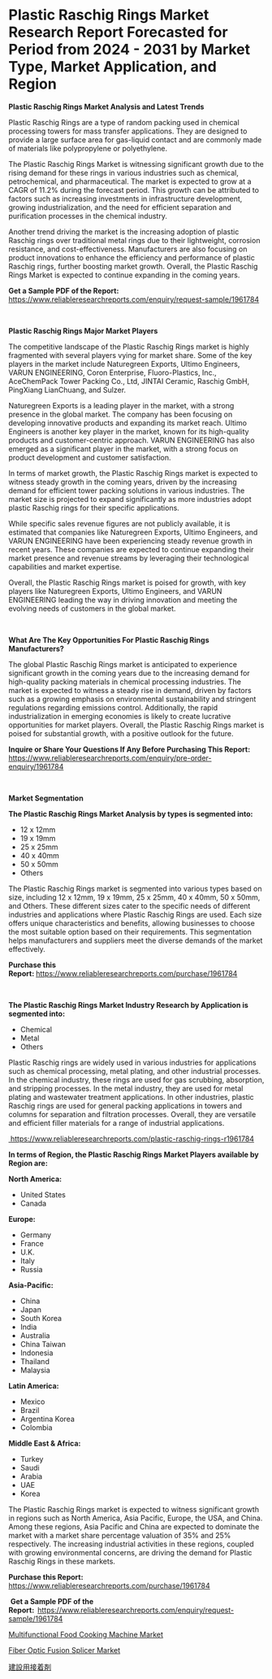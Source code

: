 <p><h1>Plastic Raschig Rings Market Research Report Forecasted for Period from 2024 -  2031 by Market Type, Market Application, and Region</h1></p><p><strong>Plastic Raschig Rings Market Analysis and Latest Trends</strong></p>
<p><p>Plastic Raschig Rings are a type of random packing used in chemical processing towers for mass transfer applications. They are designed to provide a large surface area for gas-liquid contact and are commonly made of materials like polypropylene or polyethylene.</p><p>The Plastic Raschig Rings Market is witnessing significant growth due to the rising demand for these rings in various industries such as chemical, petrochemical, and pharmaceutical. The market is expected to grow at a CAGR of 11.2% during the forecast period. This growth can be attributed to factors such as increasing investments in infrastructure development, growing industrialization, and the need for efficient separation and purification processes in the chemical industry.</p><p>Another trend driving the market is the increasing adoption of plastic Raschig rings over traditional metal rings due to their lightweight, corrosion resistance, and cost-effectiveness. Manufacturers are also focusing on product innovations to enhance the efficiency and performance of plastic Raschig rings, further boosting market growth. Overall, the Plastic Raschig Rings Market is expected to continue expanding in the coming years.</p></p>
<p><strong>Get a Sample PDF of the Report:&nbsp;</strong> <a href="https://www.reliableresearchreports.com/enquiry/request-sample/1961784">https://www.reliableresearchreports.com/enquiry/request-sample/1961784</a></p>
<p>&nbsp;</p>
<p><strong>Plastic Raschig Rings Major Market Players</strong></p>
<p><p>The competitive landscape of the Plastic Raschig Rings market is highly fragmented with several players vying for market share. Some of the key players in the market include Naturegreen Exports, Ultimo Engineers, VARUN ENGINEERING, Coron Enterprise, Fluoro-Plastics, Inc., AceChemPack Tower Packing Co., Ltd, JINTAI Ceramic, Raschig GmbH, PingXiang LianChuang, and Sulzer.</p><p>Naturegreen Exports is a leading player in the market, with a strong presence in the global market. The company has been focusing on developing innovative products and expanding its market reach. Ultimo Engineers is another key player in the market, known for its high-quality products and customer-centric approach. VARUN ENGINEERING has also emerged as a significant player in the market, with a strong focus on product development and customer satisfaction.</p><p>In terms of market growth, the Plastic Raschig Rings market is expected to witness steady growth in the coming years, driven by the increasing demand for efficient tower packing solutions in various industries. The market size is projected to expand significantly as more industries adopt plastic Raschig rings for their specific applications.</p><p>While specific sales revenue figures are not publicly available, it is estimated that companies like Naturegreen Exports, Ultimo Engineers, and VARUN ENGINEERING have been experiencing steady revenue growth in recent years. These companies are expected to continue expanding their market presence and revenue streams by leveraging their technological capabilities and market expertise.</p><p>Overall, the Plastic Raschig Rings market is poised for growth, with key players like Naturegreen Exports, Ultimo Engineers, and VARUN ENGINEERING leading the way in driving innovation and meeting the evolving needs of customers in the global market.</p></p>
<p>&nbsp;</p>
<p><strong>What Are The Key Opportunities For Plastic Raschig Rings Manufacturers?</strong></p>
<p><p>The global Plastic Raschig Rings market is anticipated to experience significant growth in the coming years due to the increasing demand for high-quality packing materials in chemical processing industries. The market is expected to witness a steady rise in demand, driven by factors such as a growing emphasis on environmental sustainability and stringent regulations regarding emissions control. Additionally, the rapid industrialization in emerging economies is likely to create lucrative opportunities for market players. Overall, the Plastic Raschig Rings market is poised for substantial growth, with a positive outlook for the future.</p></p>
<p><strong>Inquire or Share Your Questions If Any Before Purchasing This Report:</strong> <a href="https://www.reliableresearchreports.com/enquiry/pre-order-enquiry/1961784">https://www.reliableresearchreports.com/enquiry/pre-order-enquiry/1961784</a></p>
<p>&nbsp;</p>
<p><strong>Market Segmentation</strong></p>
<p><strong>The Plastic Raschig Rings Market Analysis by types is segmented into:</strong></p>
<p><ul><li>12 x 12mm</li><li>19 x 19mm</li><li>25 x 25mm</li><li>40 x 40mm</li><li>50 x 50mm</li><li>Others</li></ul></p>
<p><p>The Plastic Raschig Rings market is segmented into various types based on size, including 12 x 12mm, 19 x 19mm, 25 x 25mm, 40 x 40mm, 50 x 50mm, and Others. These different sizes cater to the specific needs of different industries and applications where Plastic Raschig Rings are used. Each size offers unique characteristics and benefits, allowing businesses to choose the most suitable option based on their requirements. This segmentation helps manufacturers and suppliers meet the diverse demands of the market effectively.</p></p>
<p><strong>Purchase this Report:&nbsp;</strong><a href="https://www.reliableresearchreports.com/purchase/1961784">https://www.reliableresearchreports.com/purchase/1961784</a></p>
<p>&nbsp;</p>
<p><strong>The Plastic Raschig Rings Market Industry Research by Application is segmented into:</strong></p>
<p><ul><li>Chemical</li><li>Metal</li><li>Others</li></ul></p>
<p><p>Plastic Raschig rings are widely used in various industries for applications such as chemical processing, metal plating, and other industrial processes. In the chemical industry, these rings are used for gas scrubbing, absorption, and stripping processes. In the metal industry, they are used for metal plating and wastewater treatment applications. In other industries, plastic Raschig rings are used for general packing applications in towers and columns for separation and filtration processes. Overall, they are versatile and efficient filler materials for a range of industrial applications.</p></p>
<p><a href="https://www.reliableresearchreports.com/plastic-raschig-rings-r1961784">&nbsp;https://www.reliableresearchreports.com/plastic-raschig-rings-r1961784</a></p>
<p><strong>In terms of Region, the Plastic Raschig Rings Market Players available by Region are:</strong></p>
<p>
    <p> <strong> North America: </strong>
        <ul>
            <li>United States</li>
            <li>Canada</li>
        </ul>
        </p> 
    <p> <strong> Europe: </strong>
        <ul>
            <li>Germany</li>
            <li>France</li>
            <li>U.K.</li>
            <li>Italy</li>
            <li>Russia</li>
        </ul>
        </p> 
    <p> <strong> Asia-Pacific: </strong>
        <ul>
            <li>China</li>
            <li>Japan</li>
            <li>South Korea</li>
            <li>India</li>
            <li>Australia</li>
            <li>China Taiwan</li>
            <li>Indonesia</li>
            <li>Thailand</li>
            <li>Malaysia</li>
        </ul>
        </p> 
    <p> <strong> Latin America: </strong>
        <ul>
            <li>Mexico</li>
            <li>Brazil</li>
            <li>Argentina Korea</li>
            <li>Colombia</li>
        </ul>
        </p> 
    <p> <strong> Middle East & Africa: </strong>
        <ul>
            <li>Turkey</li>
            <li>Saudi</li>
            <li>Arabia</li>
            <li>UAE</li>
            <li>Korea</li>
        </ul>
    </p>
    </p>
<p><p>The Plastic Raschig Rings market is expected to witness significant growth in regions such as North America, Asia Pacific, Europe, the USA, and China. Among these regions, Asia Pacific and China are expected to dominate the market with a market share percentage valuation of 35% and 25% respectively. The increasing industrial activities in these regions, coupled with growing environmental concerns, are driving the demand for Plastic Raschig Rings in these markets.</p></p>
<p><strong>Purchase this Report: </strong><a href="https://www.reliableresearchreports.com/purchase/1961784">https://www.reliableresearchreports.com/purchase/1961784</a></p>
<p>&nbsp;<strong>Get a Sample PDF of the Report:&nbsp;&nbsp;</strong><a href="https://www.reliableresearchreports.com/enquiry/request-sample/1961784">https://www.reliableresearchreports.com/enquiry/request-sample/1961784</a></p>
<p><strong></strong></p>
<p><p><a href="https://github.com/changoleonlaverguenzanoexiste/Market-Research-Report-List-2/blob/main/multifunctional-food-cooking-machine-market.md">Multifunctional Food Cooking Machine Market</a></p><p><a href="https://github.com/dimitrishawkinswaynenp91rgz/Market-Research-Report-List-2/blob/main/fiber-optic-fusion-splicer-market.md">Fiber Optic Fusion Splicer Market</a></p><p><a href="https://github.com/avbqbctihcbe2/Market-Research-Report-List-1/blob/main/227150738387.md">建設用接着剤</a></p></p>